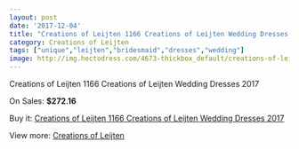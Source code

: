 ```yaml
---
layout: post
date: '2017-12-04'
title: "Creations of Leijten 1166 Creations of Leijten Wedding Dresses 2017"
category: Creations of Leijten
tags: ["unique","leijten","bridesmaid","dresses","wedding"]
image: http://img.hectodress.com/4673-thickbox_default/creations-of-leijten-1166-creations-of-leijten-wedding-dresses-2013.jpg
---
```

Creations of Leijten 1166 Creations of Leijten Wedding Dresses 2017

On Sales: **$272.16**
<a href="https://www.hectodress.com/creations-of-leijten/2367-creations-of-leijten-1166-creations-of-leijten-wedding-dresses-2013.html"><amp-img layout="responsive" width="600" height="600" src="//img.hectodress.com/4673-thickbox_default/creations-of-leijten-1166-creations-of-leijten-wedding-dresses-2013.jpg" alt="Creations of Leijten 1166 Creations of Leijten Wedding Dresses 2017 0" /></a>
<a href="https://www.hectodress.com/creations-of-leijten/2367-creations-of-leijten-1166-creations-of-leijten-wedding-dresses-2013.html"><amp-img layout="responsive" width="600" height="600" src="//img.hectodress.com/4676-thickbox_default/creations-of-leijten-1166-creations-of-leijten-wedding-dresses-2013.jpg" alt="Creations of Leijten 1166 Creations of Leijten Wedding Dresses 2017 1" /></a>
<a href="https://www.hectodress.com/creations-of-leijten/2367-creations-of-leijten-1166-creations-of-leijten-wedding-dresses-2013.html"><amp-img layout="responsive" width="600" height="600" src="//img.hectodress.com/4675-thickbox_default/creations-of-leijten-1166-creations-of-leijten-wedding-dresses-2013.jpg" alt="Creations of Leijten 1166 Creations of Leijten Wedding Dresses 2017 2" /></a>
<a href="https://www.hectodress.com/creations-of-leijten/2367-creations-of-leijten-1166-creations-of-leijten-wedding-dresses-2013.html"><amp-img layout="responsive" width="600" height="600" src="//img.hectodress.com/4674-thickbox_default/creations-of-leijten-1166-creations-of-leijten-wedding-dresses-2013.jpg" alt="Creations of Leijten 1166 Creations of Leijten Wedding Dresses 2017 3" /></a>

Buy it: [Creations of Leijten 1166 Creations of Leijten Wedding Dresses 2017](https://www.hectodress.com/creations-of-leijten/2367-creations-of-leijten-1166-creations-of-leijten-wedding-dresses-2013.html "Creations of Leijten 1166 Creations of Leijten Wedding Dresses 2017")

View more: [Creations of Leijten](https://www.hectodress.com/40-creations-of-leijten "Creations of Leijten")